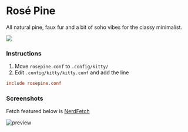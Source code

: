 
# Rosé Pine

All natural pine, faux fur and a bit of soho vibes for the classy minimalist.

[![](https://img.shields.io/badge/Rosé%20Pine%20Theme-191724)](https://github.com/rose-pine/rose-pine-theme)

### Instructions

1. Move `rosepine.conf` to `.config/kitty/`
2. Edit `.config/kitty/kitty.conf` and add the line 
```conf
include rosepine.conf
```

### Screenshots

Fetch featured below is [NerdFetch](https://github.com/thatonecalculator/nerdfetch)

![preview](https://i.imgur.com/QbcSiNH.png)
